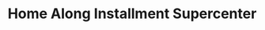---
title: "Home Along Installment Supercenter"
url: /san-miguel/home-along-installment-supercenter/
shop: appliance
---